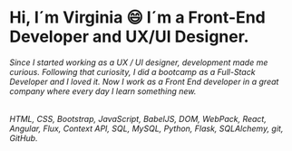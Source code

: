 # Hi, I´m Virginia 😄 I´m a Front-End Developer and UX/UI Designer.

###### Since I started working as a UX / UI designer, development made me curious. Following that curiosity, I did a bootcamp as a Full-Stack Developer and I loved it. Now I work as a Front End developer in a great company where every day I learn something new. 
###### HTML, CSS, Bootstrap, JavaScript, BabelJS, DOM, WebPack, React, Angular, Flux, Context API, SQL, MySQL, Python, Flask, SQLAlchemy, git, GitHub.

<!--
**VirginiaKMartinez/VirginiaKMartinez** is a ✨ _special_ ✨ repository because its `README.md` (this file) appears on your GitHub profile.

Here are some ideas to get you started:

- 🔭 I’m currently working on ...
- 🌱 I’m currently learning ...
- 👯 I’m looking to collaborate on ...
- 🤔 I’m looking for help with ...
- 💬 Ask me about ...
- 📫 How to reach me: ...
- 😄 Pronouns: ...
- ⚡ Fun fact: ...
-->
